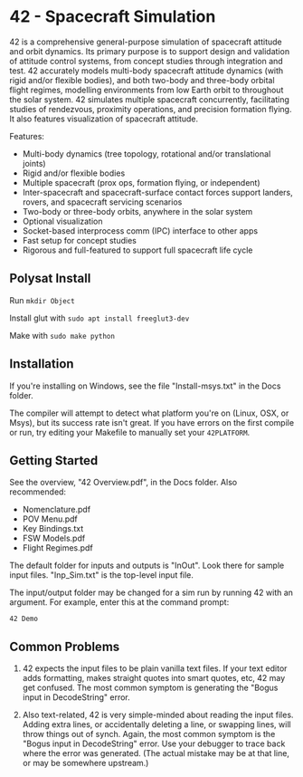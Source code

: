 # 42 - Spacecraft Simulation

42 is a comprehensive general-purpose simulation of spacecraft attitude and
orbit dynamics. Its primary purpose is to support design and validation of
attitude control systems, from concept studies through integration and test. 42
accurately models multi-body spacecraft attitude dynamics (with rigid and/or
flexible bodies), and both two-body and three-body orbital flight regimes,
modelling environments from low Earth orbit to throughout the solar system. 42
simulates multiple spacecraft concurrently, facilitating studies of rendezvous,
proximity operations, and precision formation flying. It also features
visualization of spacecraft attitude.

Features:

  - Multi-body dynamics (tree topology, rotational and/or translational
    joints)
  - Rigid and/or flexible bodies
  - Multiple spacecraft (prox ops, formation flying, or independent)
  - Inter-spacecraft and spacecraft-surface contact forces support landers,
    rovers, and spacecraft servicing scenarios
  - Two-body or three-body orbits, anywhere in the solar system
  - Optional visualization
  - Socket-based interprocess comm (IPC) interface to other apps
  - Fast setup for concept studies
  - Rigorous and full-featured to support full spacecraft life cycle

## Polysat Install
Run `mkdir Object`

Install glut with `sudo apt install freeglut3-dev`

Make with `sudo make python`

## Installation

If you're installing on Windows, see the file "Install-msys.txt" in the Docs
folder.

The compiler will attempt to detect what platform you're on (Linux, OSX, or
Msys), but its success rate isn't great. If you have errors on the first
compile or run, try editing your Makefile to manually set your `42PLATFORM`.

## Getting Started

See the overview, "42 Overview.pdf", in the Docs folder. Also recommended:

- Nomenclature.pdf
- POV Menu.pdf
- Key Bindings.txt
- FSW Models.pdf
- Flight Regimes.pdf

The default folder for inputs and outputs is "InOut". Look there for sample
input files. "Inp_Sim.txt" is the top-level input file.

The input/output folder may be changed for a sim run by running 42 with an
argument. For example, enter this at the command prompt:

    42 Demo

## Common Problems

1) 42 expects the input files to be plain vanilla text files. If your text
editor adds formatting, makes straight quotes into smart quotes, etc, 42 may get
confused. The most common symptom is generating the "Bogus input in
DecodeString" error.

2) Also text-related, 42 is very simple-minded about reading the input files.
Adding extra lines, or accidentally deleting a line, or swapping lines, will
throw things out of synch. Again, the most common symptom is the "Bogus input in
DecodeString" error. Use your debugger to trace back where the error was
generated. (The actual mistake may be at that line, or may be somewhere
upstream.)
